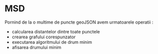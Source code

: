 # MSD

Pornind de la o multime de puncte geoJSON avem urmatoarele operatii :
- calcularea distantelor dintre toate punctele
- crearea grafului corespunzator
- executarea algoritmului de drum minim
- afisarea drumului minim 
